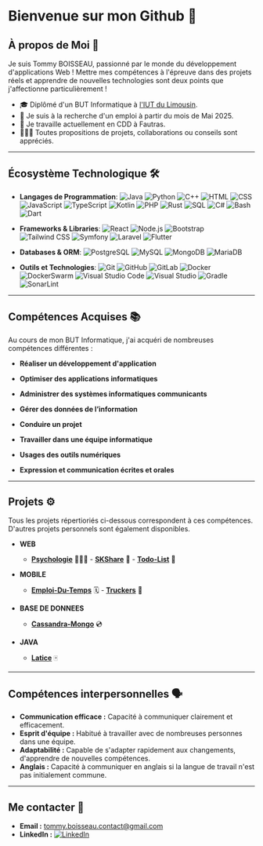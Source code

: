 # Bienvenue sur mon Github 👋

## À propos de Moi 🌅
Je suis Tommy BOISSEAU, passionné par le monde du développement d'applications Web !
Mettre mes compétences à l'épreuve dans des projets réels et apprendre de nouvelles technologies sont deux points que j'affectionne particulièrement !

- 🎓 Diplômé d'un BUT Informatique à [l'IUT du Limousin](https://www.iut.unilim.fr/).
- 👀 Je suis à la recherche d'un emploi à partir du mois de Mai 2025.
- 🧠 Je travaille actuellement en CDD à Fautras.
- 🧑🏻‍💼 Toutes propositions de projets, collaborations ou conseils sont appréciés.

---

## Écosystème Technologique 🛠️

- **Langages de Programmation**:
  ![Java](https://img.shields.io/badge/-Java-red?style=flat&logo=java)
  ![Python](https://img.shields.io/badge/-Python-blue?style=flat&logo=python)
  ![C++](https://img.shields.io/badge/-C++-00599C?style=flat&logo=cplusplus)
  ![HTML](https://img.shields.io/badge/-HTML-black?style=flat&logo=html5)
  ![CSS](https://img.shields.io/badge/-CSS-red?style=flat&logo=css3)
  ![JavaScript](https://img.shields.io/badge/-JavaScript-yellow?style=flat&logo=javascript)
  ![TypeScript](https://img.shields.io/badge/-TypeScript-2B2A4C?style=flat&logo=typescript)
  ![Kotlin](https://img.shields.io/badge/-Kotlin-purple?style=flat&logo=kotlin)
  ![PHP](https://img.shields.io/badge/-PHP-777BB4?style=flat&logo=php)
  ![Rust](https://img.shields.io/badge/Rust-000000?style=flat&logo=rust&logoColor=white)
  ![SQL](https://img.shields.io/badge/SQL-4479A1?style=flat&logo=postgresql&logoColor=white)
  ![C#](https://img.shields.io/badge/C%23-239120?style=flat&logo=c-sharp&logoColor=white)
  ![Bash](https://img.shields.io/badge/Bash-4EAA25?style=flat&logo=gnu-bash&logoColor=white)
  ![Dart](https://img.shields.io/badge/Dart-0175C2?style=flat&logo=dart&logoColor=white)
  
  


- **Frameworks & Libraries**:
  ![React](https://img.shields.io/badge/-React-black?style=flat&logo=react)
  ![Node.js](https://img.shields.io/badge/-Node.js-green?style=flat&logo=node.js)
  ![Bootstrap](https://img.shields.io/badge/Bootstrap-7952B3?style=flat&logo=bootstrap&logoColor=white)
  ![Tailwind CSS](https://img.shields.io/badge/Tailwind_CSS-38B2AC?style=flat&logo=tailwind-css&logoColor=white)
  ![Symfony](https://img.shields.io/badge/Symfony-000000?style=flat&logo=symfony&logoColor=white)
  ![Laravel](https://img.shields.io/badge/Laravel-FF2D20?style=flat&logo=laravel&logoColor=white)
  ![Flutter](https://img.shields.io/badge/Flutter-02569B?style=flat&logo=flutter&logoColor=white)

  
- **Databases & ORM**:
  ![PostgreSQL](https://img.shields.io/badge/-PostgreSQL-blue?style=flat&logo=postgresql)
  ![MySQL](https://img.shields.io/badge/-MySQL-white?style=flat&logo=mysql)
  ![MongoDB](https://img.shields.io/badge/-MongoDB-green?style=flat&logo=mongodb)
  ![MariaDB](https://img.shields.io/badge/MariaDB-003545?style=flat&logo=mariadb&logoColor=white)

- **Outils et Technologies**:
  ![Git](https://img.shields.io/badge/Git-F05032?style=flat&logo=git&logoColor=white)
  ![GitHub](https://img.shields.io/badge/GitHub-181717?style=flat&logo=github&logoColor=white)
  ![GitLab](https://img.shields.io/badge/GitLab-FCA121?style=flat&logo=gitlab&logoColor=white)
  ![Docker](https://img.shields.io/badge/Docker-2496ED?style=flat&logo=docker&logoColor=white)
  ![DockerSwarm](https://img.shields.io/badge/Docker_Swarm-2496ED?style=flat&logo=docker&logoColor=white)
  ![Visual Studio Code](https://img.shields.io/badge/Visual_Studio_Code-007ACC?style=flat&logo=visual-studio-code&logoColor=white)
  ![Visual Studio](https://img.shields.io/badge/Visual_Studio-5C2D91?style=flat&logo=visual-studio&logoColor=white)
  ![Gradle](https://img.shields.io/badge/Gradle-02303A?style=flat&logo=gradle&logoColor=white)
  ![SonarLint](https://img.shields.io/badge/SonarLint-4E9BCD?style=flat&logo=sonarlint&logoColor=white)

---

## Compétences Acquises 📚

Au cours de mon BUT Informatique, j'ai acquéri de nombreuses compétences différentes :

- **Réaliser un développement d'application**

- **Optimiser des applications informatiques**

- **Administrer des systèmes informatiques communicants**

- **Gérer des données de l’information**

- **Conduire un projet**

- **Travailler dans une équipe informatique**

- **Usages des outils numériques**

- **Expression et communication écrites et orales**

---

## Projets ⚙️

Tous les projets répertioriés ci-dessous correspondent à ces compétences. D'autres projets personnels sont également disponibles.

- **WEB**
  - **[Psychologie](https://github.com/Taukix/Psychology)** 🧑🏻‍⚕️ - **[SKShare](https://github.com/Taukix/SKShare)** 👟 - **[Todo-List](https://github.com/Taukix/Todo-List)** 📆

- **MOBILE**
  - **[Emploi-Du-Temps](https://github.com/Taukix/Emploi-Du-Temps)** 🗓️ - **[Truckers](https://github.com/Taukix/Truckers)** 🚛

- **BASE DE DONNEES**
  - **[Cassandra-Mongo](https://github.com/Taukix/Cassandra-Mongo)** 💿

- **JAVA**
  - **[Latice](https://github.com/Taukix/Latice)** 🀄️
 
---

## Compétences interpersonnelles 🗣️

- **Communication efficace :** Capacité à communiquer clairement et efficacement.
- **Esprit d'équipe :** Habitué à travailler avec de nombreuses personnes dans une équipe.
- **Adaptabilité :** Capable de s'adapter rapidement aux changements, d'apprendre de nouvelles compétences.
- **Anglais :** Capacité à communiquer en anglais si la langue de travail n'est pas initialement commune.

---

## Me contacter 📮

- **Email :** tommy.boisseau.contact@gmail.com
- **LinkedIn :** [![LinkedIn](https://img.shields.io/badge/-LinkedIn-blue?style=flat&logo=linkedin)](https://www.linkedin.com/in/tommy-boisseau)
